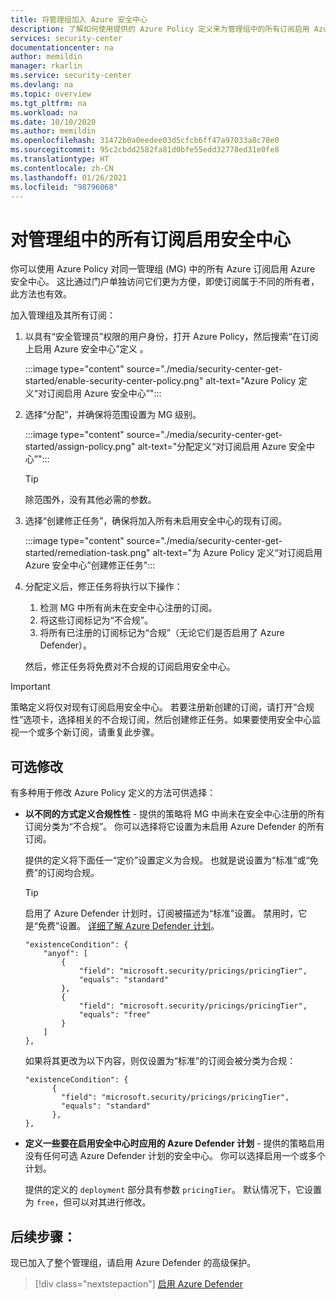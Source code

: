 ```yaml
---
title: 将管理组加入 Azure 安全中心
description: 了解如何使用提供的 Azure Policy 定义来为管理组中的所有订阅启用 Azure 安全中心。
services: security-center
documentationcenter: na
author: memildin
manager: rkarlin
ms.service: security-center
ms.devlang: na
ms.topic: overview
ms.tgt_pltfrm: na
ms.workload: na
ms.date: 10/10/2020
ms.author: memildin
ms.openlocfilehash: 31472b0a0eedee03d5cfcb6ff47a97033a8c78e0
ms.sourcegitcommit: 95c2cbdd2582fa81d0bfe55edd32778ed31e0fe8
ms.translationtype: HT
ms.contentlocale: zh-CN
ms.lasthandoff: 01/26/2021
ms.locfileid: "98796068"
---
```

# <a name="enable-security-center-on-all-subscriptions-in-a-management-group"></a>对管理组中的所有订阅启用安全中心

你可以使用 Azure Policy 对同一管理组 (MG) 中的所有 Azure 订阅启用 Azure 安全中心。 这比通过门户单独访问它们更为方便，即使订阅属于不同的所有者，此方法也有效。 

加入管理组及其所有订阅：

1. 以具有“安全管理员”权限的用户身份，打开 Azure Policy，然后搜索“在订阅上启用 Azure 安全中心”定义 。

    :::image type="content" source="./media/security-center-get-started/enable-security-center-policy.png" alt-text="Azure Policy 定义“对订阅启用 Azure 安全中心”":::

1. 选择“分配”，并确保将范围设置为 MG 级别。

    :::image type="content" source="./media/security-center-get-started/assign-policy.png" alt-text="分配定义“对订阅启用 Azure 安全中心”":::

    > [!TIP]
    > 除范围外，没有其他必需的参数。

1. 选择“创建修正任务”，确保将加入所有未启用安全中心的现有订阅。

    :::image type="content" source="./media/security-center-get-started/remediation-task.png" alt-text="为 Azure Policy 定义“对订阅启用 Azure 安全中心”创建修正任务":::

1. 分配定义后，修正任务将执行以下操作：

    1. 检测 MG 中所有尚未在安全中心注册的订阅。
    1. 将这些订阅标记为“不合规”。
    1. 将所有已注册的订阅标记为“合规”（无论它们是否启用了 Azure Defender）。

    然后，修正任务将免费对不合规的订阅启用安全中心。

> [!IMPORTANT]
> 策略定义将仅对现有订阅启用安全中心。 若要注册新创建的订阅，请打开“合规性”选项卡，选择相关的不合规订阅，然后创建修正任务。如果要使用安全中心监视一个或多个新订阅，请重复此步骤。

## <a name="optional-modifications"></a>可选修改

有多种用于修改 Azure Policy 定义的方法可供选择： 

- **以不同的方式定义合规性性** - 提供的策略将 MG 中尚未在安全中心注册的所有订阅分类为“不合规”。 你可以选择将它设置为未启用 Azure Defender 的所有订阅。

    提供的定义将下面任一“定价”设置定义为合规。 也就是说设置为“标准”或“免费”的订阅均合规。

    > [!TIP]
    > 启用了 Azure Defender 计划时，订阅被描述为“标准”设置。 禁用时，它是“免费”设置。 [详细了解 Azure Defender 计划](security-center-pricing.md)。

    ```
    "existenceCondition": {
        "anyof": [
            {
                "field": "microsoft.security/pricings/pricingTier",
                "equals": "standard"
            },
            {
                "field": "microsoft.security/pricings/pricingTier",
                "equals": "free"
            }
        ]
    },
    ```

    如果将其更改为以下内容，则仅设置为“标准”的订阅会被分类为合规：

    ```
    "existenceCondition": {
          {
            "field": "microsoft.security/pricings/pricingTier",
            "equals": "standard"
          },
    },
    ```

- **定义一些要在启用安全中心时应用的 Azure Defender 计划** - 提供的策略启用没有任何可选 Azure Defender 计划的安全中心。 你可以选择启用一个或多个计划。

    提供的定义的 `deployment` 部分具有参数 `pricingTier`。 默认情况下，它设置为 `free`，但可以对其进行修改。 


## <a name="next-steps"></a>后续步骤：

现已加入了整个管理组，请启用 Azure Defender 的高级保护。 

> [!div class="nextstepaction"]
> [启用 Azure Defender](security-center-pricing.md#enable-azure-defender)
